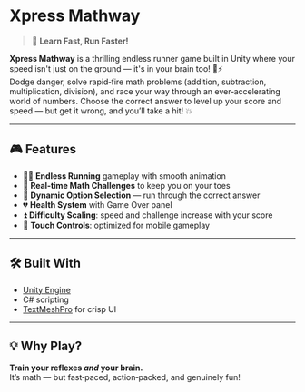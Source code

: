 # Xpress Mathway

> 🚀 **Learn Fast, Run Faster!**

**Xpress Mathway** is a thrilling endless runner game built in Unity where your speed isn't just on the ground — it's in your brain too! 🧠⚡  
Dodge danger, solve rapid‑fire math problems (addition, subtraction, multiplication, division), and race your way through an ever‑accelerating world of numbers. Choose the correct answer to level up your score and speed — but get it wrong, and you’ll take a hit! 💥

---

## 🎮 Features

- 🏃‍♂️ **Endless Running** gameplay with smooth animation  
- 🧩 **Real‑time Math Challenges** to keep you on your toes  
- 🎯 **Dynamic Option Selection** — run through the correct answer  
- 💔 **Health System** with Game Over panel  
- ⏫ **Difficulty Scaling**: speed and challenge increase with your score  
- 📱 **Touch Controls**: optimized for mobile gameplay  

---

## 🛠️ Built With

- [Unity Engine](https://unity.com/)  
- C# scripting  
- [TextMeshPro](https://docs.unity3d.com/Packages/com.unity.textmeshpro@latest) for crisp UI  

---

## 💡 Why Play?

**Train your reflexes *and* your brain.**  
It’s math — but fast‑paced, action‑packed, and genuinely fun!
